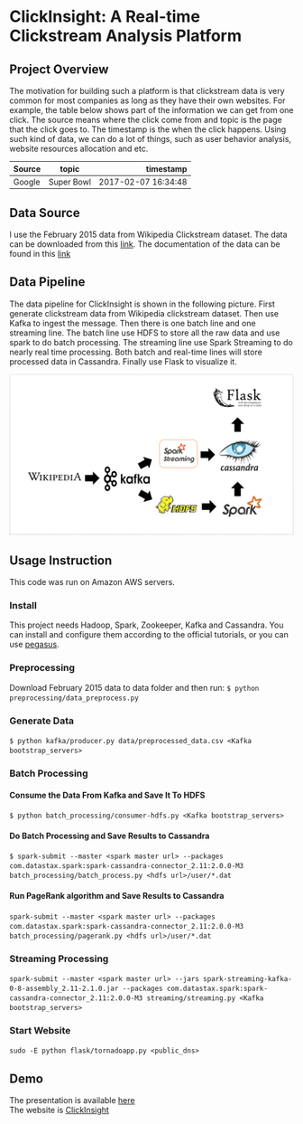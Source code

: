 # ClickInsight: A Real-time Clickstream Analysis Platform

## Project Overview
The motivation for building such a platform is that clickstream data is very common for most companies as long as they have their own websites. For example, the table below shows part of the information we can get from one click. The source means where the click come from and topic is the page that the click goes to. The timestamp is the when the click happens. Using such kind of data, we can do a lot of things, such as user behavior analysis, website resources allocation and etc.

| Source        | topic         | timestamp           |
| ------------- |:-------------:| -------------------:|
| Google        | Super Bowl    | 2017-02-07 16:34:48 |

## Data Source
I use the February 2015 data from Wikipedia Clickstream dataset. The data can be downloaded from this [link](https://figshare.com/articles/Wikipedia_Clickstream/1305770). The documentation of the data can be found in this [link](https://ewulczyn.github.io/Wikipedia_Clickstream_Getting_Started/)

## Data Pipeline
The data pipeline for ClickInsight is shown in the following picture. First generate clickstream data from Wikipedia clickstream dataset. Then use Kafka to ingest the message. Then there is one batch line and one streaming line. The batch line use HDFS to store all the raw data and use spark to do batch processing. The streaming line use Spark Streaming to do nearly real time processing. Both batch and real-time lines will store processed data in Cassandra. Finally use Flask to visualize it.

![pipeline](/image/pipeline.png?raw=true "pipeline")

## Usage Instruction
This code was run on Amazon AWS servers.
### Install
This project needs Hadoop, Spark, Zookeeper, Kafka and Cassandra. You can install and configure them according to the official tutorials, or you can use [pegasus](https://github.com/InsightDataScience/pegasus).
### Preprocessing
Download February 2015 data to data folder and then run:
`$ python preprocessing/data_preprocess.py`
### Generate Data
`$ python kafka/producer.py data/preprocessed_data.csv <Kafka bootstrap_servers>`
### Batch Processing
#### Consume the Data From Kafka and Save It To HDFS
`$ python batch_processing/consumer-hdfs.py <Kafka bootstrap_servers>`
#### Do Batch Processing and Save Results to Cassandra
`$ spark-submit --master <spark master url> --packages com.datastax.spark:spark-cassandra-connector_2.11:2.0.0-M3 batch_processing/batch_process.py <hdfs url>/user/*.dat`
#### Run PageRank algorithm and Save Results to Cassandra
`spark-submit --master <spark master url> --packages com.datastax.spark:spark-cassandra-connector_2.11:2.0.0-M3 batch_processing/pagerank.py <hdfs url>/user/*.dat`
### Streaming Processing
`spark-submit --master <spark master url> --jars spark-streaming-kafka-0-8-assembly_2.11-2.1.0.jar --packages com.datastax.spark:spark-cassandra-connector_2.11:2.0.0-M3 streaming/streaming.py <Kafka bootstrap_servers>`
### Start Website
`sudo -E python flask/tornadoapp.py <public_dns>`

## Demo
The presentation is available [here](https://www.slideshare.net/secret/AjeymuP1BGHTYP)
<br>
The website is [ClickInsight](http://www.clickinsight.us)
